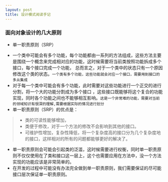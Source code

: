 ```yaml
---
layout: post
title: 设计模式阅读手记
---
```


### 面向对象设计的几大原则
- 单一职责原则（SRP）
 * 一个类中可能会有多个功能，每个功能都由一系列的方法组成，这些方法主要是围绕一个概念来完成相对应的功能，这时候需要将当前类按照功能拆成多个接口，每个接口完成一个功能， 总而言之，对于一个类中的状态只有一个原因修改这个类的状态。`一个类有多个功能，这些功能就会对应一个接口，需要用到接口的多从集成`
 * 对于每一个类中可能会有多个功能，此时需要对这些功能进行一个正交的进行分割，将一个大的功能分割成为多个接口 ，这些接口既能够将这个复合的功能实现，同时各个功能之间也不能够相互影响。`这是一个非常难的功能，需要对当前的领域知识有很深的理解,需要根据实际的情况进行划分`
 * 单一职责原则（SRP）的优点是：
 > * 类的可读性能够增加，
 > * 类便于修改，对于一个方法的修改不会影响到其他的接口。
 > * 可维护性增加，复杂性降低，将一个复杂度高的接口分为几个复杂度地的接口，这样相对的所有的问题都能够更好的解决了。

* 单一职责原则会可能会引起类的泛滥，这时候需要进行权衡，同时单一职责原则不仅仅使用在了类和接口这一层上，这个也需要应用在方法中，没一个方法实现的功能应该是非常简单的。 
* 在开发的过程中可能没有办法完全做到单一职责原则，我们需要保证的尽可能接口层次保证单一职责原则。
  